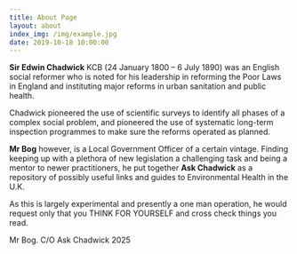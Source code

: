 ```yaml
---
title: About Page
layout: about
index_img: /img/example.jpg
date: 2019-10-10 10:00:00
---
```

**Sir Edwin Chadwick** KCB (24 January 1800 – 6 July 1890) was an English
 social reformer who is noted for his leadership in reforming the Poor Laws in England
 and instituting major reforms in urban sanitation and public health.

Chadwick pioneered the use of scientific surveys to identify all phases of a complex social problem, and pioneered the use of systematic long-term inspection programmes to make sure the reforms operated as planned.

**Mr Bog** however, is a Local Government Officer of a certain vintage.
Finding keeping up with a plethora of new legislation a challenging task and being a mentor
to newer practitioners, he put together **Ask Chadwick** as a repository of possibly
useful links and guides to Environmental Health in the U.K.

As this is largely experimental and presently a one man operation, he would request only that you
THINK FOR YOURSELF and cross check things you read.

Mr Bog. 
C/O Ask Chadwick
2025


